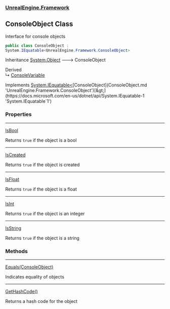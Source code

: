 ### [UnrealEngine.Framework](UnrealEngine_Framework.md 'UnrealEngine.Framework')
## ConsoleObject Class
Interface for console objects  
```csharp
public class ConsoleObject :
System.IEquatable<UnrealEngine.Framework.ConsoleObject>
```

Inheritance [System.Object](https://docs.microsoft.com/en-us/dotnet/api/System.Object 'System.Object') &#129106; ConsoleObject  

Derived  
&#8627; [ConsoleVariable](ConsoleVariable.md 'UnrealEngine.Framework.ConsoleVariable')  

Implements [System.IEquatable&lt;](https://docs.microsoft.com/en-us/dotnet/api/System.IEquatable-1 'System.IEquatable`1')[ConsoleObject](ConsoleObject.md 'UnrealEngine.Framework.ConsoleObject')[&gt;](https://docs.microsoft.com/en-us/dotnet/api/System.IEquatable-1 'System.IEquatable`1')  
### Properties

***
[IsBool](ConsoleObject_IsBool.md 'UnrealEngine.Framework.ConsoleObject.IsBool')

Returns `true` if the object is a bool  

***
[IsCreated](ConsoleObject_IsCreated.md 'UnrealEngine.Framework.ConsoleObject.IsCreated')

Returns `true` if the object is created  

***
[IsFloat](ConsoleObject_IsFloat.md 'UnrealEngine.Framework.ConsoleObject.IsFloat')

Returns `true` if the object is a float  

***
[IsInt](ConsoleObject_IsInt.md 'UnrealEngine.Framework.ConsoleObject.IsInt')

Returns `true` if the object is an integer  

***
[IsString](ConsoleObject_IsString.md 'UnrealEngine.Framework.ConsoleObject.IsString')

Returns `true` if the object is a string  
### Methods

***
[Equals(ConsoleObject)](ConsoleObject_Equals(ConsoleObject).md 'UnrealEngine.Framework.ConsoleObject.Equals(UnrealEngine.Framework.ConsoleObject)')

Indicates equality of objects  

***
[GetHashCode()](ConsoleObject_GetHashCode().md 'UnrealEngine.Framework.ConsoleObject.GetHashCode()')

Returns a hash code for the object  
